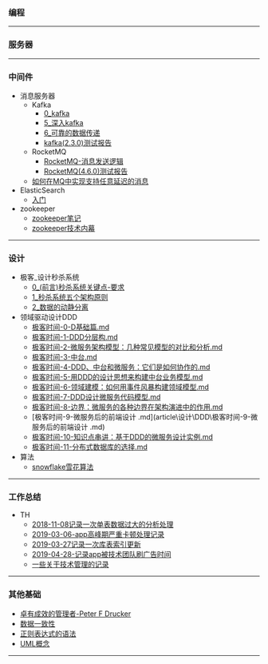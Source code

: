 
### 编程

---

### 服务器

---

### 中间件
- 消息服务器
    - Kafka
        - [0_kafka](article/中间件/消息服务器/Kafka.md)
        - [5_深入kafka](article/中间件/消息服务器/5深入kafka.md)
        - [6_可靠的数据传递](article/中间件/消息服务器/6可靠的数据传递.md)
        - [kafka(2.3.0)测试报告](article/中间件/消息服务器/kafka2-3-0测试报告.md)
    - RocketMQ
        - [RocketMQ-消息发送逻辑](article/中间件/消息服务器/RocketMQ-消息发送逻辑.md)
        - [RocketMQ(4.6.0)测试报告](article/中间件/消息服务器/RocketMQ4-6-0测试报告.md)
    - [如何在MQ中实现支持任意延迟的消息](article/中间件/消息服务器/如何在MQ中实现支持任意延迟的消息.md)
- ElasticSearch
    - [入门](article/中间件/ElasticSearch/入门.md)
- zookeeper
    - [zookeeper笔记](article/中间件/zookeeper/zookeeper笔记.md)
    - [zookeeper技术内幕](article/中间件/zookeeper/zookeeper技术内幕.md)

---

### 设计
- 极客_设计秒杀系统
    - [0_(前言)秒杀系统关键点-要求](article/设计/极客-设计秒杀系统/0前言-秒杀系统关键点-要求.md)
    - [1_秒杀系统五个架构原则](/article/设计/极客-设计秒杀系统/1秒杀系统五个架构原则.md)
    - [2_数据的动静分离](article/设计/极客-设计秒杀系统/2数据的动静分离.md)
- 领域驱动设计DDD
    -  [极客时间-0-D基础篇.md](article\设计\DDD\极客时间-0-D基础篇.md) 
    -  [极客时间-1-DDD分层构.md](article\设计\DDD\极客时间-1-DDD分层构.md) 
    -  [极客时间-2-微服务架构模型：几种常见模型的对比和分析.md](article\设计\DDD\极客时间-2-微服务架构模型：几种常见模型的对比和分析.md) 
    -  [极客时间-3-中台.md](article\设计\DDD\极客时间-3-中台.md) 
    -  [极客时间-4-DDD、中台和微服务：它们是如何协作的.md](article\设计\DDD\极客时间-4-DDD、中台和微服务：它们是如何协作的.md) 
    -  [极客时间-5-用DDD的设计思想来构建中台业务模型.md](article\设计\DDD\极客时间-5-用DDD的设计思想来构建中台业务模型.md) 
    -  [极客时间-6-领域建模：如何用事件风暴构建领域模型.md](article\设计\DDD\极客时间-6-领域建模：如何用事件风暴构建领域模型.md) 
    -  [极客时间-7-DDD设计微服务代码模型.md](article\设计\DDD\极客时间-7-DDD设计微服务代码模型.md) 
    -   [极客时间-8-边界：微服务的各种边界在架构演进中的作用.md](article\设计\DDD\极客时间-8-边界：微服务的各种边界在架构演进中的作用.md) 
    -  [极客时间-9-微服务后的前端设计 .md](article\设计\DDD\极客时间-9-微服务后的前端设计 .md) 
    -  [极客时间-10-知识点串讲：基于DDD的微服务设计实例.md](article\设计\DDD\极客时间-10-知识点串讲：基于DDD的微服务设计实例.md) 
    -  [极客时间-11-分布式数据库的选择.md](article\设计\DDD\极客时间-11-分布式数据库的选择.md) 
- 算法
    - [snowflake雪花算法](article/设计/算法algarithm/snowflake雪花算法.md)
---

### 工作总结
- TH
    - [2018-11-08记录一次单表数据过大的分析处理](article/工作总结/TH/2018-11-08记录一次单表数据过大的分析处理.md)
    - [2019-03-06-app高峰期严重卡顿处理记录](article/工作总结/TH/2019-03-06-app高峰期严重卡顿处理记录.md)
    - [2019-03-27记录一次库表索引更新](article/工作总结/TH/2019-03-27记录一次库表索引更新.md)
    - [2019-04-28-记录app被技术团队刷广告时间](article/工作总结/TH/2019-04-28-记录app被技术团队刷广告时间.md)
    - [一些关于技术管理的记录](article/工作总结/TH/一些关于技术管理的记录.md)

---

### 其他基础
- [卓有成效的管理者-Peter F Drucker](article/其他基础/卓有成效的管理者-Peter.F.Drucker.md)
- [数据一致性](article/其他基础/数据一致性.md)
- [正则表达式的语法](article/其他基础/正则表达式的语法.md)
- [UML概念](article/其他基础/UML概念.md)

---
